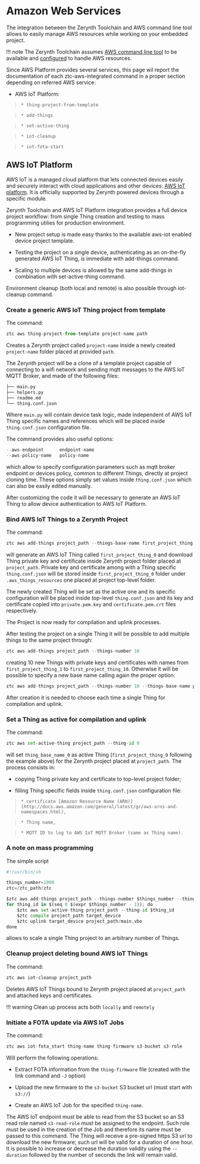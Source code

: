 # Amazon Web Services

The integration between the Zerynth Toolchain and AWS command line tool allows to easily manage AWS resources while working on your embedded project.

!!! note
	The Zerynth Toolchain assumes [AWS command line tool](https://aws.amazon.com/cli) to be available and [configured](http://docs.aws.amazon.com/cli/latest/userguide/cli-chap-getting-started.html) to handle AWS resources.

Since AWS Platform provides several services, this page wil report the documentation of each ztc-aws-integrated command in a proper section depending on referred AWS service:


* AWS IoT Platform:

> 
>     * thing-project-from-template


>     * add-things


>     * set-active-thing


>     * iot-cleanup


>     * iot-fota-start

## AWS IoT Platform

AWS IoT is a managed cloud platform that lets connected devices easily and securely interact with cloud applications and other devices: [AWS IoT platform](https://aws.amazon.com/iot-platform/).
It is officially supported by Zerynth powered devices through a specific module.

Zerynth Toolchain and AWS IoT Platform integration provides a full device project workflow: from single Thing creation and testing to mass programming utilies for production environment.


* New project setup is made easy thanks to the available aws-iot enabled device project template.


* Testing the project on a single device, authenticating as an on-the-fly generated AWS IoT Thing, is immediate with add-things command.


* Scaling to multiple devices is allowed by the same add-things in combination with set-active-thing command.

Environment cleanup (both local and remote) is also possible through iot-cleanup command.

### Create a generic AWS IoT Thing project from template

The command:

```py
ztc aws thing-project-from-template project-name path
```

Creates a Zerynth project called `project-name` inside a newly created `project-name` folder placed at provided `path`.

The Zerynth project will be a clone of a template project capable of connecting to a wifi network and sending mqtt messages to the AWS IoT MQTT Broker, and made of the following files:

```py
├── main.py
├── helpers.py
├── readme.md
└── thing.conf.json
```

Where `main.py` will contain device task logic, made independent of AWS IoT Thing specific names and references which will be placed inside `thing.conf.json` configuration file.

The command provides also useful options:

```py
--aws-endpoint      endpoint-name
--aws-policy-name   policy-name
```

which allow to specify configuration parameters such as mqtt broker endpoint or devices policy, common to different Things, directly at project cloning time.
These options simply set values inside `thing.conf.json` which can also be easily edited manually.

After customizing the code it will be necessary to generate an AWS IoT Thing to allow device authentication to AWS IoT Platform.

### Bind AWS IoT Things to a Zerynth Project

The command:

```py
ztc aws add-things project_path --things-base-name first_project_thing
```

will generate an AWS IoT Thing called `first_project_thing_0` and download Thing private key and certificate inside Zerynth project folder placed at `project_path`.
Private key and certificate among with a Thing specific `thing.conf.json` will be stored inside `first_project_thing_0` folder under `.aws_things_resources` one placed at project top-level folder.

The newly created Thing will be set as the active one and its specific configuration will be placed inside top-level `thing.conf.json` and its key and certificate copied into `private.pem.key` and `certificate.pem.crt` files respectively.

The Project is now ready for compilation and uplink processes.

After testing the project on a single Thing it will be possible to add multiple things to the same project through:

```py
ztc aws add-things project_path --things-number 10
```

creating 10 new Things with private keys and certificates with names from `first_project_thing_1` to `first_project_thing_10`.
Otherwise it will be possible to specify a new base name calling again the proper option:

```py
ztc aws add-things project_path --things-number 10 --things-base-name production_thing
```

After creation it is needed to choose each time a single Thing for compilation and uplink.

### Set a Thing as active for compilation and uplink

The command:

```py
ztc aws set-active-thing project_path --thing-id 0
```

will set `thing_base_name_0` as active Thing (`first_project_thing_0` following the example above) for the Zerynth project placed at `project_path`.
The process consists in:


* copying Thing private key and certificate to top-level project folder;


* filling Thing specific fields inside `thing.conf.json` configuration file:

> 
>     * certificate [Amazon Resource Name (ARN)](http://docs.aws.amazon.com/general/latest/gr/aws-arns-and-namespaces.html),


>     * Thing name,


>     * MQTT ID to log to AWS IoT MQTT Broker (same as Thing name).

### A note on mass programming

The simple script

```py
#!/usr/bin/sh

things_number=1000
ztc=/ztc_path/ztc

$ztc aws add-things project_path --things-number $things_number --thing-base-name production_thing
for thing_id in $(seq 0 $(expr $things_number - 1)); do
    $ztc aws set-active-thing project_path --thing-id $thing_id
    $ztc compile project_path target_device
    $ztc uplink target_device project_path/main.vbo
done
```

allows to scale a single Thing project to an arbitrary number of Things.

### Cleanup project deleting bound AWS IoT Things

The command:

```py
ztc aws iot-cleanup project_path
```

Deletes AWS IoT Things bound to Zerynth project placed at `project_path` and attached keys and certificates.

!!! warning
	Clean up process acts both ```locally``` and ```remotely```

### Initiate a FOTA update via AWS IoT Jobs

The command:

```py
ztc aws iot-fota_start thing-name thing-firmware s3-bucket s3-role
```

Will perform the following operations:


* Extract FOTA information from the `thing-firmware` file (created with the link command and `-J` option)


* Upload the new firmware to the `s3-bucket` S3 bucket url (must start with `s3://`)


* Create an AWS IoT Job for the specified `thing-name`.

The AWS IoT endpoint must be able to read from the S3 bucket so an S3 read role named `s3-read-role` must be assigned to the endpoint. Such role must be used in the creation of the Job and therefore its name must be passed to this command. The Thing will receive a pre-signed https S3 url to download the new firmware; such url will be valid for a duration of one hour. It is possible to increase or decrease the duration validity using the `--duration` followed by the number of seconds the link will remain valid.
<!--stackedit_data:
eyJoaXN0b3J5IjpbLTE2NTUzMDM4NzksLTEzOTQ0MDk1NjFdfQ
==
-->